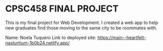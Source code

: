# CPSC458 FINAL PROJECT

This is my final project for Web Development. I created a web app to help new graduates find those moving to the same city to be roommates with. 

Name: Noela Tuquero
Link to deployed site: https://main--heartfelt-nasturtium-1b0b24.netlify.app/
